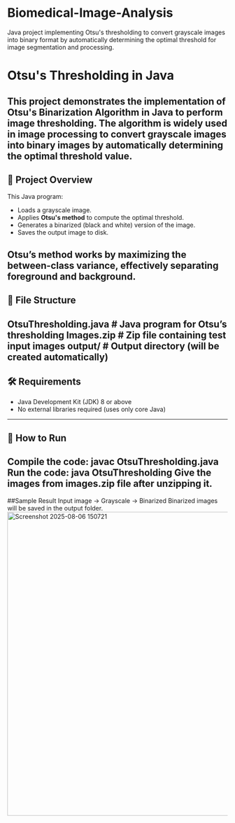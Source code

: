 # Biomedical-Image-Analysis
Java project implementing Otsu's thresholding to convert grayscale images into binary format by automatically determining the optimal threshold for image segmentation and processing.
# Otsu's Thresholding in Java
This project demonstrates the implementation of **Otsu's Binarization Algorithm** in Java to perform image thresholding. The algorithm is widely used in image processing to convert grayscale images into binary images by automatically determining the optimal threshold value.
---
## 📸 Project Overview

This Java program:
- Loads a grayscale image.
- Applies **Otsu's method** to compute the optimal threshold.
- Generates a binarized (black and white) version of the image.
- Saves the output image to disk.

Otsu’s method works by maximizing the between-class variance, effectively separating foreground and background.
---
## 📁 File Structure
OtsuThresholding.java # Java program for Otsu’s thresholding
Images.zip # Zip file containing test input images
output/ # Output directory (will be created automatically)
---
## 🛠️ Requirements
- Java Development Kit (JDK) 8 or above
- No external libraries required (uses only core Java)
---
## 🚀 How to Run
Compile the code: javac OtsuThresholding.java
Run the code: java OtsuThresholding
Give the images from images.zip file after unzipping it.
---
##Sample Result
Input image -> Grayscale -> Binarized
Binarized images will be saved in the output folder.
<img width="525" height="694" alt="Screenshot 2025-08-06 150721" src="https://github.com/user-attachments/assets/92962bdd-101b-4299-8b89-75a434a36e25" />


 

